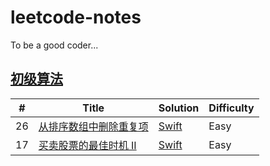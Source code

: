 # leetcode-notes

To be a good coder...

## [初级算法](https://leetcode-cn.com/explore/featured/card/top-interview-questions-easy/)

| # | Title | Solution | Difficulty |
|---| ----- | -------- | ---------- |
| 26 | [从排序数组中删除重复项](https://leetcode-cn.com/explore/featured/card/top-interview-questions-easy/1/array/21/) | [Swift](https://github.com/nspangbo/leetcode-notes/blob/master/26.%20从排序数组中删除重复项.swift) | Easy |
| 17 | [买卖股票的最佳时机 II](https://leetcode-cn.com/explore/featured/card/top-interview-questions-easy/1/array/22/) | [Swift](https://github.com/nspangbo/leetcode-notes/blob/master/Swift/leetcode-swift.playground/Pages/17.%20买卖股票的最佳时机%20II.xcplaygroundpage/Contents.swift) | Easy |
